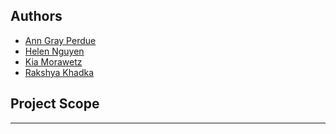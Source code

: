 

## Authors
- [Ann Gray Perdue](https://github.com/agp03)
- [Helen Nguyen](https://github.com/nguyenyhelen)
- [Kia Morawetz](https://github.com/kiamorawetz)
- [Rakshya Khadka](https://github.com/jililyx)

## Project Scope
---
